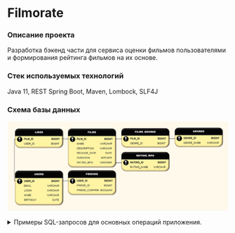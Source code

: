 # **Filmorate**
### Описание проекта
Разработка бэкенд части для сервиса оценки фильмов пользователями и формирования рейтинга фильмов на их основе.
### Стек используемых технологий 
Java 11, REST Spring Boot, Maven, Lombock, SLF4J

### Схема базы данных

![Схема базы данных.](Filmorate.jpg)


<details>

<summary>Примеры SQL-запросов для основных операций приложения.</summary>

Получение списка всех фильмов

```
SELECT *
FROM FILMS;
```
Получение списка всех пользователей


```
SELECT *
FROM USERS;
```
Получение списка 5 самых популярных фильмов
```
SELECT F.NAME AS TITLE,
COUNT(L.USER_ID) AS LIKES_VALUE
FROM FILMS AS F
LEFT JOIN LIKES AS L ON F.FILM_ID = L.USER_ID
GROUP BY TITLE
ORDER BY LIKES_VALUE DESC
LIMIT 5;
```

</details>


